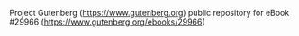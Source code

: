 Project Gutenberg (https://www.gutenberg.org) public repository for eBook #29966 (https://www.gutenberg.org/ebooks/29966)
